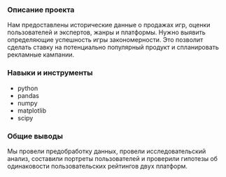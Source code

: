 ### Описание проекта
Нам предоставлены исторические данные о продажах игр, оценки пользователей и экспертов, жанры и платформы. Нужно выявить определяющие успешность игры закономерности. Это позволит сделать ставку на потенциально популярный продукт и спланировать рекламные кампании.
### Навыки и инструменты
- python
- pandas
- numpy
- matplotlib
- scipy
### Общие выводы
Мы провели предобработку данных, провели исследовательский анализ, составили портреты пользователей и проверили гипотезы об одинаковости пользовательских рейтингов двух платформ.
